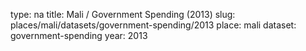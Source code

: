 type: na
title: Mali / Government Spending (2013)
slug: places/mali/datasets/government-spending/2013
place: mali
dataset: government-spending
year: 2013
